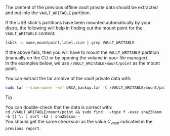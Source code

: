 The content of the previous offline vault private data should be extracted and put into the `VAULT_WRITABLE` partition.

If the USB stick's partitions have been mounted automatically by your distro, the following will help in finding out the mount point for the `VAULT_WRITABLE` content:
```bash
lsblk -o name,mountpoint,label,size | grep VAULT_WRITABLE
```

If the above fails, then you will have to mount the `VAULT_WRITABLE` partition (manually on the CLI or by opening the volume in your file manager).  
In the examples below, we use `/VAULT_WRITABLE/mount/point` as the mount point.

You can extract the tar archive of the vault private data with:
```bash
sudo tar --same-owner -xvf ORCA_backup.tar -C /VAULT_WRITABLE/mount/point
```

> [!Tip]  
> You can double-check that the data is correct with:  
> `cd /VAULT_WRITABLE/mount/point && sudo find . -type f -exec sha256sum -b {} \; | sort -k2 | sha256sum -`  
> You should get the same checksum as the value *C<sub>vault</sub>* indicated in the `previous report`.
